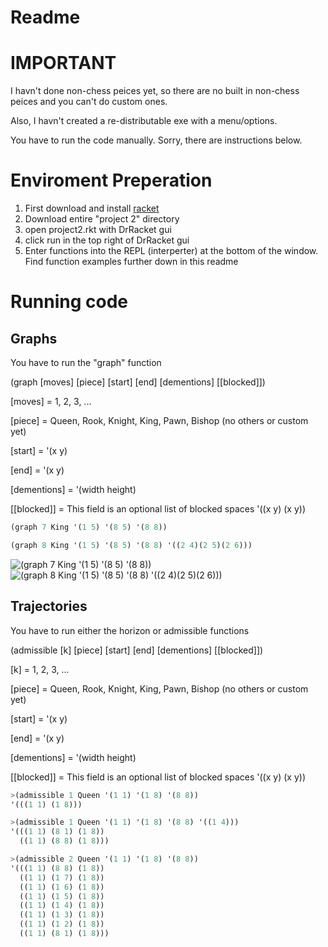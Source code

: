 # Readme

# IMPORTANT
I havn't done non-chess peices yet, so there are no built in non-chess peices and you can't do custom ones.


Also, I havn't created a re-distributable exe with a menu/options. 

You have to run the code manually. Sorry, there are instructions below.

# Enviroment Preperation
1. First download and install [racket](https://racket-lang.org/ "Racket Lang")
2. Download entire "project 2" directory
3. open project2.rkt with DrRacket gui
4. click run in the top right of DrRacket gui
5. Enter functions into the REPL (interperter) at the bottom of the window. Find function examples further down in this readme

# Running code

## Graphs
You have to run the "graph" function

(graph [moves] [piece] [start] [end] [dementions] [[blocked]])

[moves] = 1, 2, 3, ...

[piece] = Queen, Rook, Knight, King, Pawn, Bishop (no others or custom yet)

[start] = '(x y)

[end]   = '(x y)

[dementions] = '(width height)

[[blocked]] = This field is an optional list of blocked spaces '((x y) (x y))

```scheme
(graph 7 King '(1 5) '(8 5) '(8 8))

(graph 8 King '(1 5) '(8 5) '(8 8) '((2 4)(2 5)(2 6)))
```
![(graph 7 King '(1 5) '(8 5) '(8 8))](https://i.imgur.com/PNmZTW4.png)    ![(graph 8 King '(1 5) '(8 5) '(8 8) '((2 4)(2 5)(2 6)))](https://i.imgur.com/5H21vhZ.png)


## Trajectories
You have to run either the horizon or admissible functions


(admissible [k] [piece] [start] [end] [dementions] [[blocked]])

[k] = 1, 2, 3, ...

[piece] = Queen, Rook, Knight, King, Pawn, Bishop (no others or custom yet)

[start] = '(x y)

[end]   = '(x y)

[dementions] = '(width height)

[[blocked]] = This field is an optional list of blocked spaces '((x y) (x y))

```scheme
>(admissible 1 Queen '(1 1) '(1 8) '(8 8))
'(((1 1) (1 8)))

>(admissible 1 Queen '(1 1) '(1 8) '(8 8) '((1 4)))
'(((1 1) (8 1) (1 8)) 
  ((1 1) (8 8) (1 8)))

>(admissible 2 Queen '(1 1) '(1 8) '(8 8))
'(((1 1) (8 8) (1 8))
  ((1 1) (1 7) (1 8))
  ((1 1) (1 6) (1 8))
  ((1 1) (1 5) (1 8)) 
  ((1 1) (1 4) (1 8)) 
  ((1 1) (1 3) (1 8)) 
  ((1 1) (1 2) (1 8)) 
  ((1 1) (8 1) (1 8)))
```